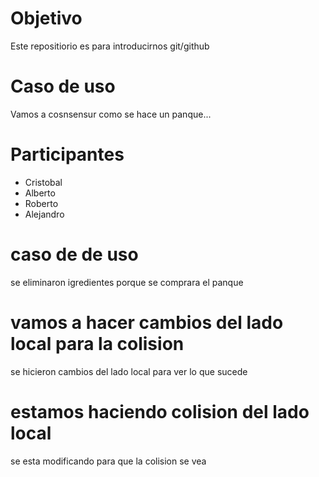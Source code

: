 # Objetivo
Este repositiorio es para introducirnos git/github

# Caso de uso
Vamos a cosnsensur como se hace un panque...

# Participantes
- Cristobal
- Alberto
- Roberto
- Alejandro
# caso de de uso
se eliminaron igredientes porque se comprara el panque
# vamos a hacer cambios del lado local para la colision
se hicieron cambios del lado local
para ver lo que sucede
# estamos haciendo colision del lado local
se esta modificando para que la colision se vea 

